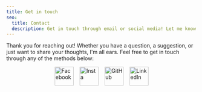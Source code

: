 ```yaml
---
title: Get in touch
seo:
  title: Contact
  description: Get in touch through email or social media! Let me know how I can help.
---
```


Thank you for reaching out! Whether you have a question, a suggestion, or just want to share your thoughts, I'm all ears. Feel free to get in touch through any of the methods below:

<div style="display: flex; justify-content: center; gap: 1rem;">
  <a href="https://www.https://www.facebook.com/manithjayaba.marapperuma/"> <img src="/social/facebook.png" alt="Facebook" width="50"></a>
  <a href="https://www.instagram.com/__manith._/"> <img src="/social/instagram.png" alt="Insta" width="50"></a>
  <a href="https://github.com/Manithj"> <img src="/social/github.png" alt="GitHub" width="50"></a>
  <a href="https://www.linkedin.com/in/manithj/"> <img src="/social/linkedin.png" alt="LinkedIn" width="50"></a>
</div>